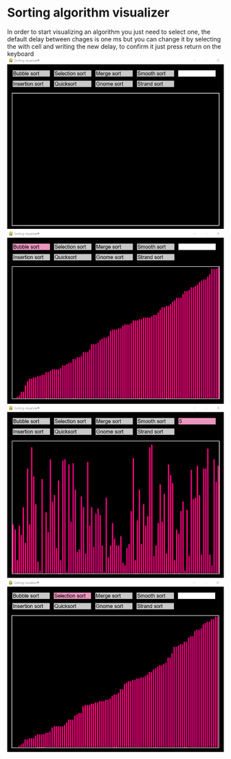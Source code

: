 # Sorting algorithm visualizer

In order to start visualizing an algorithm you just need to select one, the default delay between chages is one ms but you can change it by selecting the with cell and writing the new delay, to confirm it just press return on the keyboard 
![Alt text](Images/img01.PNG)
![Alt text](Images/img02.PNG)
![Alt text](Images/img03.PNG)
![Alt text](Images/img04.PNG)
